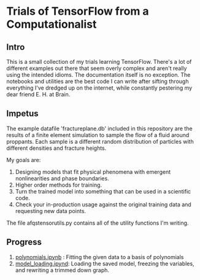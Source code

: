 # Trials of TensorFlow from a Computationalist

## Intro
This is a small collection of my trials learning TensorFlow. There's a lot of different examples out there that seem overly complex and aren't really using the intended idioms. The documentation itself is no exception. The notebooks and utilities are the best code I can write after sifting through everything I've dredged up on the internet, while constantly pestering my dear friend E. H. at Brain.

## Impetus

The example datafile 'fractureplane.db' included in this repository are the results of a finite element simulation to sample the flow of a fluid around proppants. Each sample is a different random distribution of particles with different densities and fracture heights.

My goals are:

1. Designing models that fit physical phenomena with emergent nonlinearities and phase boundaries.
2. Higher order methods for training.
3. Turn the trained model into something that can be used in a scientific code. 
4. Check your in-production usage against the original training data and requesting new data points.

The file afqstensorutils.py contains all of the utility functions I'm writing.

## Progress

1. [polynomials.ipynb](polynomials.ipynb) : Fitting the given data to a basis of polynomials
2. [model_loading.ipynd](model_loading.ipynb): Loading the saved model, freezing the variables, and rewriting a trimmed down graph.
